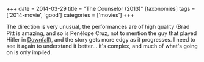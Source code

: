 +++
date = 2014-03-29
title = "The Counselor (2013)"
[taxonomies]
tags = ['2014-movie', 'good']
categories = ['movies']
+++

The direction is very unusual, the performances are of high quality
(Brad Pitt is amazing, and so is Penélope Cruz, not to mention the guy
that played Hitler in [Downfall]), and the story gets more edgy as it
progresses. I need to see it again to understand it better... it's
complex, and much of what's going on is only implied.

  [Downfall]: @/downfall-2004.md
